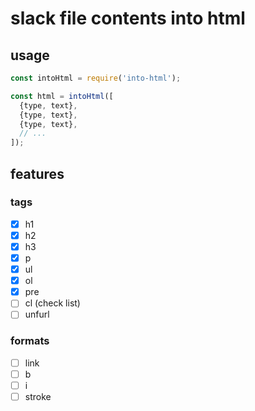 # slack file contents into html

## usage

```js
const intoHtml = require('into-html');

const html = intoHtml([
  {type, text},
  {type, text},
  {type, text},
  // ...
]);
```

## features

### tags

- [x] h1
- [x] h2
- [x] h3
- [x] p
- [x] ul
- [x] ol
- [x] pre
- [ ] cl (check list)
- [ ] unfurl

### formats

- [ ] link
- [ ] b
- [ ] i
- [ ] stroke